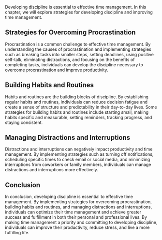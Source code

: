 
Developing discipline is essential to effective time management. In this chapter, we will explore strategies for developing discipline and improving time management.

Strategies for Overcoming Procrastination
-----------------------------------------

Procrastination is a common challenge to effective time management. By understanding the causes of procrastination and implementing strategies such as breaking tasks into smaller steps, setting deadlines, using positive self-talk, eliminating distractions, and focusing on the benefits of completing tasks, individuals can develop the discipline necessary to overcome procrastination and improve productivity.

Building Habits and Routines
----------------------------

Habits and routines are the building blocks of discipline. By establishing regular habits and routines, individuals can reduce decision fatigue and create a sense of structure and predictability in their day-to-day lives. Some strategies for building habits and routines include starting small, making habits specific and measurable, setting reminders, tracking progress, and staying consistent.

Managing Distractions and Interruptions
---------------------------------------

Distractions and interruptions can negatively impact productivity and time management. By implementing strategies such as turning off notifications, scheduling specific times to check email or social media, and minimizing interruptions from coworkers or family members, individuals can manage distractions and interruptions more effectively.

Conclusion
----------

In conclusion, developing discipline is essential to effective time management. By implementing strategies for overcoming procrastination, building habits and routines, and managing distractions and interruptions, individuals can optimize their time management and achieve greater success and fulfillment in both their personal and professional lives. By making time management a priority and committing to developing discipline, individuals can improve their productivity, reduce stress, and live a more fulfilling life.
